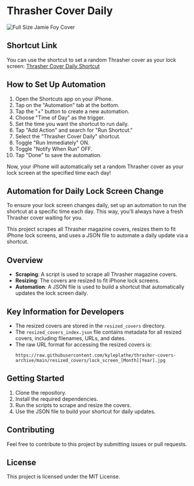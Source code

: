 # Thrasher Cover Daily

![Full Size Jamie Foy Cover](https://www.thrashermagazine.com/images/image/Covers_Archive/25_05_Jamie_Foy_Burnett_Frontside_Half_Cab_Nosegrind_CV1TH0525_1080.jpg)

## Shortcut Link

You can use the shortcut to set a random Thrasher cover as your lock screen: [Thrasher Cover Daily Shortcut](https://www.icloud.com/shortcuts/3082f51868c54982bddab31254876771)

## How to Set Up Automation

1. Open the Shortcuts app on your iPhone.
2. Tap on the "Automation" tab at the bottom.
3. Tap the "+" button to create a new automation.
4. Choose "Time of Day" as the trigger.
5. Set the time you want the shortcut to run daily.
6. Tap "Add Action" and search for "Run Shortcut."
7. Select the "Thrasher Cover Daily" shortcut.
8. Toggle "Run Immediately" ON.
9. Toggle "Notify When Run" OFF.
10. Tap "Done" to save the automation.

Now, your iPhone will automatically set a random Thrasher cover as your lock screen at the specified time each day!

## Automation for Daily Lock Screen Change

To ensure your lock screen changes daily, set up an automation to run the shortcut at a specific time each day. This way, you'll always have a fresh Thrasher cover waiting for you.

This project scrapes all Thrasher magazine covers, resizes them to fit iPhone lock screens, and uses a JSON file to automate a daily update via a shortcut.

## Overview

- **Scraping**: A script is used to scrape all Thrasher magazine covers.
- **Resizing**: The covers are resized to fit iPhone lock screens.
- **Automation**: A JSON file is used to build a shortcut that automatically updates the lock screen daily.

## Key Information for Developers

- The resized covers are stored in the `resized_covers` directory.
- The `resized_covers_index.json` file contains metadata for all resized covers, including filenames, URLs, and dates.
- The raw URL format for accessing the resized covers is:
  ```
  https://raw.githubusercontent.com/kyleplathe/thrasher-covers-archive/main/resized_covers/lock_screen_[Month][Year].jpg
  ```

## Getting Started

1. Clone the repository.
2. Install the required dependencies.
3. Run the scripts to scrape and resize the covers.
4. Use the JSON file to build your shortcut for daily updates.

## Contributing

Feel free to contribute to this project by submitting issues or pull requests.

## License

This project is licensed under the MIT License. 

